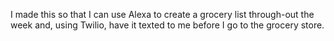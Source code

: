 I made this so that I can use Alexa to create a grocery list through-out the week and, using Twilio, have it texted to me before I go to the grocery store.
